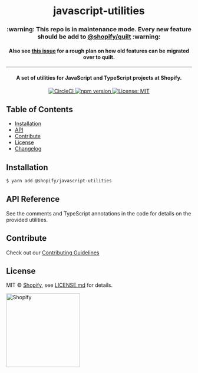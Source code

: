 <div align="center">
  <h1>javascript-utilities</h1>
  <h3>:warning: This repo is in maintenance mode. Every new feature should be add to <a href="https://github.com/shopify/quilt">@shopify/quilt</a> :warning:</h3>
  <h4>Also see <a href="https://github.com/Shopify/quilt/issues/136">this issue</a> for a rough plan on how old features can be migrated over to quilt.</h4>
  <hr/>
  <h4>A set of utilities for JavaScript and TypeScript projects at Shopify.</h4>
  <a href="https://circleci.com/gh/Shopify/javascript-utilities">
    <img src="https://circleci.com/gh/Shopify/javascript-utilities.svg?style=shield"
         alt="CircleCI">
  </a>
  <a href="https://badge.fury.io/js/%40shopify%2Fjavascript-utilities">
    <img src="https://badge.fury.io/js/%40shopify%2Fjavascript-utilities.svg" alt="npm version">
  </a>
  <a href="https://github.com/Shopify/javascript-utilities/blob/master/LICENSE.md">
    <img src="https://img.shields.io/badge/License-MIT-green.svg" alt="License: MIT">
  </a>
</div>

## Table of Contents

- [Installation](#installation)
- [API](#api-reference)
- [Contribute](#contribute)
- [License](#license)
- [Changelog](http://github.com/Shopify/javascript-utilities/blob/master/CHANGELOG.md)

## Installation

```bash
$ yarn add @shopify/javascript-utilities
```

## API Reference

See the comments and TypeScript annotations in the code for details on the provided utilities.

## Contribute

Check out our [Contributing Guidelines](http://github.com/Shopify/javascript-utilities/blob/master/CONTRIBUTING.md)

## License

MIT &copy; [Shopify](https://shopify.com/), see [LICENSE.md](http://github.com/Shopify/javascript-utilities/blob/master/LICENSE.md) for details.

<a href="http://www.shopify.com/"><img src="https://cdn.shopify.com/assets2/press/brand/shopify-logo-main-small-f029fcaf14649a054509f6790ce2ce94d1f1c037b4015b4f106c5a67ab033f5b.png" alt="Shopify" width="200" /></a>
